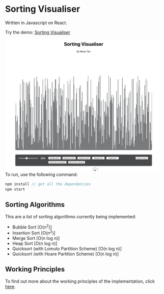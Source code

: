 # Sorting Visualiser
Written in Javascript on React.

Try the demo: [Sorting Visualiser](https://renyitan.github.io/sorting-visualiser/)


<kbd>
<img width="600" src="visualiser.gif"/>
</kbd>

<br>
To run, use the following command: 


```js
npm install // get all the dependencies
npm start
```

## Sorting Algorithms
This are a list of sorting algorithms currently being implemented: 

- Bubble Sort [O(n<sup>2</sup>)]
- Insertion Sort [O(n<sup>2</sup>)]
- Merge Sort [O(n log n)]
- Heap Sort [O(n log n)]
- Quicksort (with Lomuto Partition Scheme) [O(n log n)]
- Quicksort (with Hoare Partition Scheme) [O(n log n)]

## Working Principles
To find out more about the working principles of the implementation, click [here](https://github.com/renyitan/sorting_visualiser/tree/master/src/app). 
